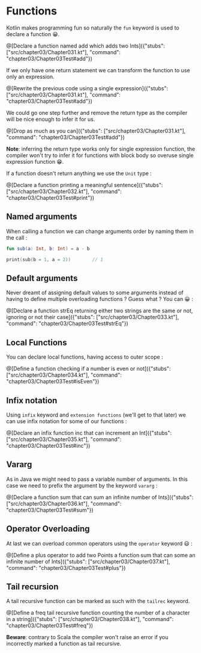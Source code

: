 # Functions

Kotlin makes programming fun so naturally the `fun` keyword is used to declare a function 😀.

@[Declare a function named add which adds two Ints]({"stubs": ["src/chapter03/Chapter031.kt"], "command": "chapter03/Chapter03Test#add"})

If we only have one return statement we can transform the function to use only an expression.

@[Rewrite the previous code using a single expression]({"stubs": ["src/chapter03/Chapter031.kt"], "command": "chapter03/Chapter03Test#add"})

We could go one step further and remove the return type as the compiler will be nice enough to infer it for us.

@[Drop as much as you can]({"stubs": ["src/chapter03/Chapter031.kt"], "command": "chapter03/Chapter03Test#add"})

**Note**: inferring the return type works only for single expression function, the compiler won't try to infer it for functions with block body so overuse single expression function 😁.

If a function doesn't return anything we use the `Unit` type :

@[Declare a function printing a meaningful sentence]({"stubs": ["src/chapter03/Chapter032.kt"], "command": "chapter03/Chapter03Test#print"})

## Named arguments

When calling a function we can change arguments order by naming them in the call :

```kotlin
fun sub(a: Int, b: Int) = a - b

print(sub(b = 1, a = 2))        // 1
```

## Default arguments

Never dreamt of assigning default values to some arguments instead of having to define multiple overloading functions ?
Guess what ? You can 😀 :

@[Declare a function strEq returning either two strings are the same or not, ignoring or not their case]({"stubs": ["src/chapter03/Chapter033.kt"], "command": "chapter03/Chapter03Test#strEq"})

## Local Functions

You can declare local functions, having access to outer scope :

@[Define a function checking if a number is even or not]({"stubs": ["src/chapter03/Chapter034.kt"], "command": "chapter03/Chapter03Test#isEven"})

## Infix notation

Using `infix` keyword and `extension functions` (we'll get to that later) we can use infix notation for some of our functions :

@[Declare an infix function inc that can increment an Int]({"stubs": ["src/chapter03/Chapter035.kt"], "command": "chapter03/Chapter03Test#inc"})

## Vararg

As in Java we might need to pass a variable number of arguments. In this case we need to prefix the argument by the keyword `vararg` :

@[Declare a function sum that can sum an infinite number of Ints]({"stubs": ["src/chapter03/Chapter036.kt"], "command": "chapter03/Chapter03Test#sum"})

## Operator Overloading

At last we can overload common operators using the `operator` keyword 😃 :

@[Define a plus operator to add two Points  a function sum that can some an infinite number of Ints]({"stubs": ["src/chapter03/Chapter037.kt"], "command": "chapter03/Chapter03Test#plus"})

## Tail recursion

A tail recursive function can be marked as such with the `tailrec` keyword.

@[Define a freq tail recursive function counting the number of a character in a string]({"stubs": ["src/chapter03/Chapter038.kt"], "command": "chapter03/Chapter03Test#freq"})

**Beware**: contrary to Scala the compiler won't raise an error if you incorrectly marked a function as tail recursive.
